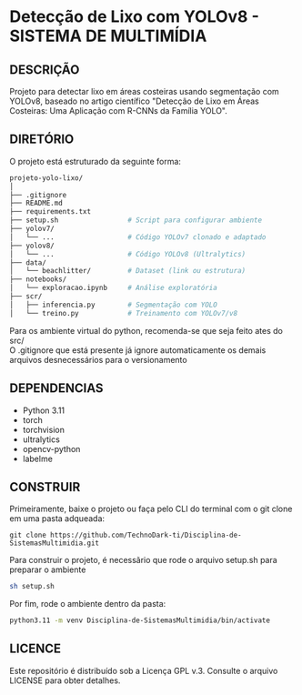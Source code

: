 # Detecção de Lixo com YOLOv8 - SISTEMA DE MULTIMÍDIA

## DESCRIÇÃO
Projeto para detectar lixo em áreas costeiras usando segmentação com YOLOv8, baseado no artigo científico "Detecção de Lixo em Áreas Costeiras: Uma Aplicação com R-CNNs da Família YOLO".

## DIRETÓRIO
O projeto está estruturado da seguinte forma:
~~~bash
projeto-yolo-lixo/
│
├── .gitignore
├── README.md
├── requirements.txt
├── setup.sh                 # Script para configurar ambiente
├── yolov7/
│   └── ...                  # Código YOLOv7 clonado e adaptado
├── yolov8/
│   └── ...                  # Código YOLOv8 (Ultralytics)
├── data/
│   └── beachlitter/         # Dataset (link ou estrutura)
├── notebooks/
│   └── exploracao.ipynb     # Análise exploratória
├── scr/
│   ├── inferencia.py        # Segmentação com YOLO
│   └── treino.py            # Treinamento com YOLOv7/v8

~~~
Para os ambiente virtual do python, recomenda-se que seja feito ates do src/ </br>
O .gitignore que está presente já ignore automaticamente os demais arquivos desnecessários para o versionamento

## DEPENDENCIAS
- Python 3.11
- torch 
- torchvision
- ultralytics
- opencv-python
- labelme

## CONSTRUIR

Primeiramente, baixe o projeto ou faça pelo CLI do terminal com o git clone em uma pasta adqueada:
~~~git
git clone https://github.com/TechnoDark-ti/Disciplina-de-SistemasMultimidia.git
~~~
Para construir o projeto, é necessãrio que rode o arquivo setup.sh para preparar o ambiente </br>
~~~bash
sh setup.sh
~~~
Por fim, rode o ambiente dentro da pasta:
~~~bash
python3.11 -m venv Disciplina-de-SistemasMultimidia/bin/activate
~~~

## LICENCE

Este repositório é distribuído sob a Licença GPL v.3. Consulte o arquivo LICENSE para obter detalhes.
